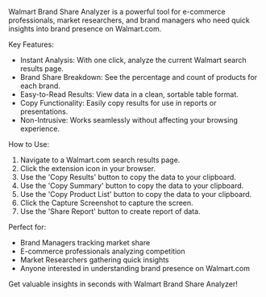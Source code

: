 Walmart Brand Share Analyzer is a powerful tool for e-commerce professionals, market researchers, and brand managers who need quick insights into brand presence on Walmart.com.

Key Features:
- Instant Analysis: With one click, analyze the current Walmart search results page.
- Brand Share Breakdown: See the percentage and count of products for each brand.
- Easy-to-Read Results: View data in a clean, sortable table format.
- Copy Functionality: Easily copy results for use in reports or presentations.
- Non-Intrusive: Works seamlessly without affecting your browsing experience.

How to Use:
1. Navigate to a Walmart.com search results page.
2. Click the extension icon in your browser.
3. Use the 'Copy Results' button to copy the data to your clipboard.
4. Use the 'Copy Summary' button to copy the data to your clipboard.
5. Use the 'Copy Product List' button to copy the data to your clipboard.
6. Click the Capture Screenshot to capture the screen.
7. Use the 'Share Report' button to create report of data.

Perfect for:
- Brand Managers tracking market share
- E-commerce professionals analyzing competition
- Market Researchers gathering quick insights
- Anyone interested in understanding brand presence on Walmart.com

Get valuable insights in seconds with Walmart Brand Share Analyzer!